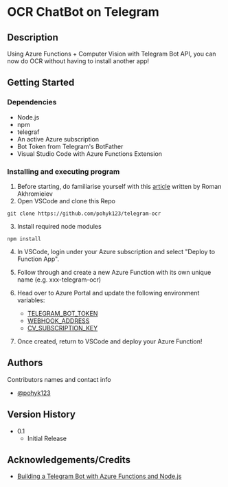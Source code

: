 # OCR ChatBot on Telegram
## Description

Using Azure Functions + Computer Vision with Telegram Bot API, you can now do OCR without having to install another app!

## Getting Started

### Dependencies

* Node.js
* npm
* telegraf
* An active Azure subscription
* Bot Token from Telegram's BotFather
* Visual Studio Code with Azure Functions Extension

### Installing and executing program
1. Before starting, do familiarise yourself with this [article](https://www.codeproject.com/Tips/5274291/Building-a-Telegram-Bot-with-Azure-Functions-and-N) written by Roman Akhromieiev
2. Open VSCode and clone this Repo
```
git clone https://github.com/pohyk123/telegram-ocr
```
3. Install required node modules
```
npm install
```
4. In VSCode, login under your Azure subscription and select "Deploy to Function App".

5. Follow through and create a new Azure Function with its own unique name (e.g. xxx-telegram-ocr)

6. Head over to Azure Portal and update the following environment variables:
    * [TELEGRAM_BOT_TOKEN](https://core.telegram.org/bots#creating-a-new-bot)
    * [WEBHOOK_ADDRESS](https://docs.microsoft.com/en-us/azure/azure-functions/functions-create-function-app-portal#test-the-function)
    * [CV_SUBSCRIPTION_KEY](https://docs.microsoft.com/en-us/azure/cognitive-services/cognitive-services-apis-create-account?tabs=singleservice%2Cwindows#get-the-keys-for-your-resource)
    
7. Once created, return to VSCode and deploy your Azure Function!

## Authors

Contributors names and contact info

- [@pohyk123](https:/www.linkedin.com/in/yongkeatpoh)

## Version History

* 0.1
    * Initial Release

## Acknowledgements/Credits

* [Building a Telegram Bot with Azure Functions and Node.js](https://www.codeproject.com/Tips/5274291/Building-a-Telegram-Bot-with-Azure-Functions-and-N)
